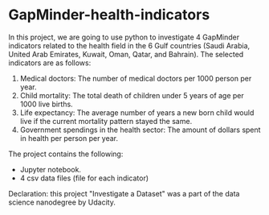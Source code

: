 # GapMinder-health-indicators
In this project, we are going to use python to investigate 4 GapMinder indicators related to the health field in the 6 Gulf countries (Saudi Arabia, United Arab Emirates, Kuwait, Oman, Qatar, and Bahrain). The selected indicators are as follows:
1. Medical doctors: The number of medical doctors per 1000 person per year.
2. Child mortality: The total death of children under 5 years of age per 1000 live births.
3. Life expectancy: The average number of years a new born child would live if the current mortality pattern stayed the same.
4. Government spendings in the health sector: The amount of dollars spent in health per person per year.

The project contains the following:
- Jupyter notebook.
- 4 csv data files (file for each indicator)


Declaration: this project "Investigate a Dataset" was a part of the data science nanodegree by Udacity.

